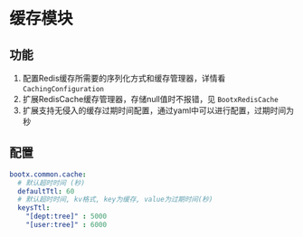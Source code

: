 # 缓存模块

## 功能

1. 配置Redis缓存所需要的序列化方式和缓存管理器，详情看 `CachingConfiguration`
2. 扩展RedisCache缓存管理器，存储null值时不报错，见 `BootxRedisCache`
3. 扩展支持无侵入的缓存过期时间配置，通过yaml中可以进行配置，过期时间为秒

## 配置

```yaml
bootx.common.cache:
  # 默认超时时间 (秒)
  defaultTtl: 60
  # 默认超时时间, kv格式, key为缓存, value为过期时间(秒)
  keysTtl:
    "[dept:tree]" : 5000
    "[user:tree]" : 6000
```


